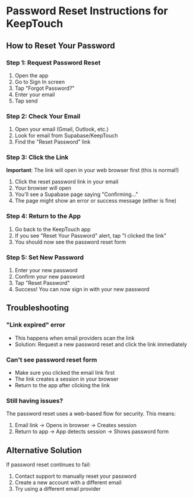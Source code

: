 # Password Reset Instructions for KeepTouch

## How to Reset Your Password

### Step 1: Request Password Reset
1. Open the app
2. Go to Sign In screen
3. Tap "Forgot Password?"
4. Enter your email
5. Tap send

### Step 2: Check Your Email
1. Open your email (Gmail, Outlook, etc.)
2. Look for email from Supabase/KeepTouch
3. Find the "Reset Password" link

### Step 3: Click the Link
**Important**: The link will open in your web browser first (this is normal!)

1. Click the reset password link in your email
2. Your browser will open
3. You'll see a Supabase page saying "Confirming..."
4. The page might show an error or success message (either is fine)

### Step 4: Return to the App
1. Go back to the KeepTouch app
2. If you see "Reset Your Password" alert, tap "I clicked the link"
3. You should now see the password reset form

### Step 5: Set New Password
1. Enter your new password
2. Confirm your new password
3. Tap "Reset Password"
4. Success! You can now sign in with your new password

## Troubleshooting

### "Link expired" error
- This happens when email providers scan the link
- Solution: Request a new password reset and click the link immediately

### Can't see password reset form
- Make sure you clicked the email link first
- The link creates a session in your browser
- Return to the app after clicking the link

### Still having issues?
The password reset uses a web-based flow for security. This means:
1. Email link → Opens in browser → Creates session
2. Return to app → App detects session → Shows password form

## Alternative Solution
If password reset continues to fail:
1. Contact support to manually reset your password
2. Create a new account with a different email
3. Try using a different email provider